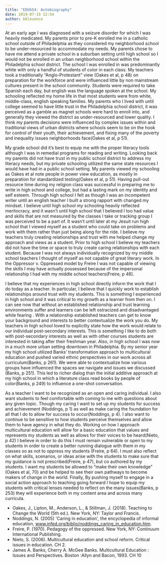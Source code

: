 ```yaml
---
title: "EDU654: Autobiography"
date: 2019-07-15 12:54
author: bklevence
---
```


At an early age I was diagnosed with a seizure disorder for which I was heavily medicated. My parents prior to pre-K enrolled me in a catholic school outside of Philadelphia as they considered my neighborhood school to be under-resourced to accommodate my needs. My parents chose to have me attend a private school in a suburban setting until high school so I would not be enrolled in an urban neighborhood school within the Philadelphia school district. The school I was enrolled in was predominantly white with only a handful of students of color in each class. My teachers took a traditionally “Anglo-Protestant” view (Oakes et al, p 48) on preparation for the workforce and were influenced little by non mainstream cultures present in the school community. Students were required to take Spanish each day, but english was the language spoken at the school. My schooling reflected my home life in that most students were from white, middle-class, english speaking families. My parents who I lived with until college seemed to have little trust in the Philadelphia school district, it was perceived as a gamble as magnet schools were hard to enroll into, and generally they viewed the district as under-resourced and lower quality. I think my parents decisions were influenced by complex issues within and traditional views of urban districts where schools seem to be on the hook for control of their youth, their achievement, and fixing many of the poverty and inequality issues neighborhoods face(Oakes et al, p 51).

My grade school did it’s best to equip me with the proper literacy tools although I was in remedial programs for reading and writing. Looking back my parents did not have trust in my public school district to address my literacy needs, but my private schooling utilized the same state resources I would have had in a public school setting. My parents viewed my schooling as Oakes et al note people in power view education, as mostly in preparation for standardized testing(Oakes et al, p 51). Having pull-out resource time during my religion class was successful in preparing me to write in high school and college, but had a lasting mark on my identity and self esteem. Through high school I felt as though I was an incompetent writer until an english teacher I built a strong rapport with changed my mindset. I believe until high school my schooling heavily reflected meritocracy, and it wasn’t until high school that I believed I too had value and skills that are not measured by the classes I take or tracking group I was perceived to be a part of. It wasn’t until later at my Jesuit run high school that I viewed myself as a student who could take on problems and work with them rather than just being along for the ride. I believe my teachers truly creating relationships and trust with me helped change my approach and views as a student. Prior to high school I believe my teachers did not have the time or space to truly create caring relationships with each student. Because I was not always individually recognized by my middle school teachers I thought of myself as not capable of great literary work. In the Oppressor v. Oppressed model by Freire I was not capable of viewing the skills I may have actually possessed because of the impersonal relationship I had with my middle school teachers(Freire, p 46).

I believe that my experiences in high school directly inform the work that I do today as a teacher. In particular, I believe that I quickly work to establish relationships around trust with my students. This is something I experienced in high school and it was critical to my growth as a learner from then on. I can see now that without an established relationship and trust learning environments suffer and learners can be left ostracized and disadvantaged while fearing . With a relationship established teachers can get to know your background and interests to better contextualize the work you do. My teachers in high school loved to explicitly state how the work would relate to our individual post-secondary interests. This is something I like to do both with post-secondary interests as well as with other courses students are interested in taking after their freshman year. Also, in high school I was now in a much more urban setting downtown in Philadelphia. By my senior year my high school utilized Banks’ transformation approach to multicultural education and pushed varied ethnic perspectives in our work across all curriculum(Banks, p 261).  We were able to contextualize how various groups have influenced the spaces we navigate and issues we discussed (Banks, p 251). This led to richer dialog than the initial additive approach at my high school in which a literature class read books by people of color(Banks, p 249) to influence a one-shot conversation.

As a teacher I want to be recognized as an open and caring individual. I also want students to feel comfortable with coming to me with questions about any given topic. Though my caring I want to set up my students for success and achievement (Noddings, p 1) as well as make caring the foundation for all that I do to allow for success to occur(Noddings, p 4).  I also want to continue to be sensitive to how students perceive themselves and allow them to have agency in what they do. Working on how I approach multicultural education will allow for a basic education that values and represents my students as well as allows for their voices to be heard(Nieto, p 42) I believe in order to do this I must remain vulnerable or open to my students in order to create a better running dialogue with them in my classes so as not to oppress my students (Freire, p 64). I must also reflect on what skills, scenarios, or ideas arise with the students to make sure that my guidance is not prescribed(Freire, p 47), but co authored by my students. I want my students be allowed to “make their own knowledge” (Oakes et al, 70) and be helped to see their own pathways to become makers of change in the world. Finally, By pushing myself to engage in a social action approach to teaching going forward I hope to equip my students with critical lenses needed to reflect on the many issues(Banks, p 253) they will experience both in my content area and across many curricula.

* Oakes, J., Lipton, M., Anderson, L., & Stillman, J. (2018). Teaching to Change the World (5th ed.). New York, NY: Taylor and Francis.
* Noddings, N. (2005) 'Caring in education', the encyclopedia of informal education, www.infed.org/biblio/noddings_caring_in_education.htm.
* Freire, P. (1970). Pedagogy of the oppressed. New York, NY: Continuum International Publishing.
* Nieto, S. (2006). Multicultural education and school reform. Critical issues in education. CH 2.
* James A. Banks, Cherry A. McGee Banks. Multicultural Education : Issues and Perspectives. Boston :Allyn and Bacon, 1993. CH 10
